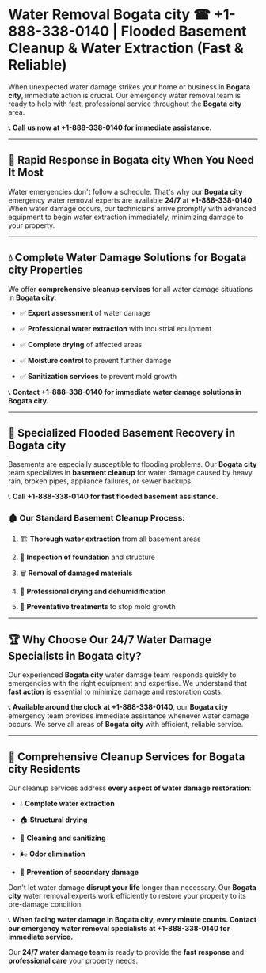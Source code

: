 # Water Removal Bogata city ☎ +1-888-338-0140 | Flooded Basement Cleanup & Water Extraction (Fast & Reliable)

When unexpected water damage strikes your home or business in **Bogata city**, immediate action is crucial. Our emergency water removal team is ready to help with fast, professional service throughout the **Bogata city** area. 

📞 **Call us now at +1-888-338-0140 for immediate assistance.**
---
## 🚀 Rapid Response in Bogata city When You Need It Most
Water emergencies don't follow a schedule. That's why our **Bogata city** emergency water removal experts are available **24/7** at **+1-888-338-0140**. When water damage occurs, our technicians arrive promptly with advanced equipment to begin water extraction immediately, minimizing damage to your property.
---
## 💧 Complete Water Damage Solutions for Bogata city Properties
We offer **comprehensive cleanup services** for all water damage situations in **Bogata city**:
- ✅ **Expert assessment** of water damage  
- ✅ **Professional water extraction** with industrial equipment  
- ✅ **Complete drying** of affected areas  
- ✅ **Moisture control** to prevent further damage  
- ✅ **Sanitization services** to prevent mold growth  
📞 **Contact +1-888-338-0140 for immediate water damage solutions in Bogata city.**
---
## 🌊 Specialized Flooded Basement Recovery in Bogata city
Basements are especially susceptible to flooding problems. Our **Bogata city** team specializes in **basement cleanup** for water damage caused by heavy rain, broken pipes, appliance failures, or sewer backups. 
📞 **Call +1-888-338-0140 for fast flooded basement assistance.**
### 🏚️ Our Standard Basement Cleanup Process:
1. 🏗️ **Thorough water extraction** from all basement areas  
2. 🔎 **Inspection of foundation** and structure  
3. 🗑️ **Removal of damaged materials**  
4. 💨 **Professional drying and dehumidification**  
5. 🚫 **Preventative treatments** to stop mold growth  
---
## 🏆 Why Choose Our 24/7 Water Damage Specialists in Bogata city?
Our experienced **Bogata city** water damage team responds quickly to emergencies with the right equipment and expertise. We understand that **fast action** is essential to minimize damage and restoration costs.
📞 **Available around the clock at +1-888-338-0140**, our **Bogata city** emergency team provides immediate assistance whenever water damage occurs. We serve all areas of **Bogata city** with efficient, reliable service.
---
## 🧹 Comprehensive Cleanup Services for Bogata city Residents
Our cleanup services address **every aspect of water damage restoration**:
- 💧 **Complete water extraction**  
- 🏠 **Structural drying**  
- 🧼 **Cleaning and sanitizing**  
- 🌬️ **Odor elimination**  
- 🚫 **Prevention of secondary damage**  
Don't let water damage **disrupt your life** longer than necessary. Our **Bogata city** water removal experts work efficiently to restore your property to its pre-damage condition.
📞 **When facing water damage in Bogata city, every minute counts. Contact our emergency water removal specialists at +1-888-338-0140 for immediate service.**
Our **24/7 water damage team** is ready to provide the **fast response** and **professional care** your property needs.
